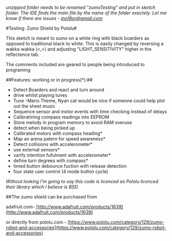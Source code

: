 *unzipped folder needs to be renamed "zumoTesting" and put in sketch folder.
The IDE finds the main file by the name of the folder exactely. 
 Let me know if there are issues - inof8or@gmail.com*

#Testing: Zumo Shield by Pololu#

This sketch is meant to sumo on a white ring with black boarders
as opposed to traditional black to white. This is easily changed by reversing a wakka wakka (<,>) and adjusting "LIGHT_SENSITIVITY" higher in the reflectence tab.

The comments included are geared to people being introduced to programing

##Features: working or in progress(*):##

* Detect Boarders and react and turn around
* drive whilst playing tunes 
* Tune -Mario Theme, Nyan cat would be nice if someone could help plot out the sheet music
* Sequence sensor and motor events with time checking instead of delays
* Calibratining compass readings into EEPROM
* Store melody in program memory to avoid RAM overuse
* detect when being picked up
* Calibrated motors with compass heading*
* Map an arena patern for speed awareness* 
* Detect collisions with accelerometer*
* use external sensors*
* varify intention fufulment with accelerometer*
* define turn degrees with compass*
* timed button debounce fuction with release detection
* four state user control (4 mode button cycle)

*Without looking I'm going to say this code is licenced as Pololu licenced their library
which I believe is BSD.*

##The zumo shield can be purchased from

adafruit.com- [http://www.adafruit.com/products/1639](http://www.adafruit.com/products/1639)

or directly from pololu.com - [https://www.pololu.com/category/129/zumo-robot-and-accessories](https://www.pololu.com/category/129/zumo-robot-and-accessories)

